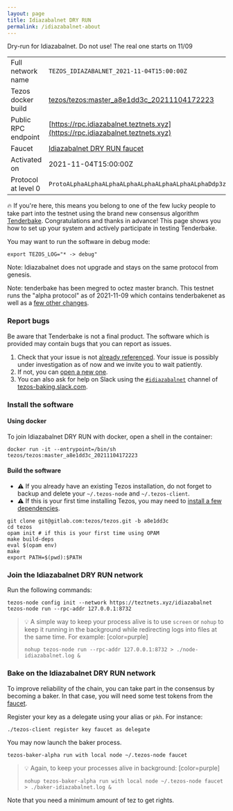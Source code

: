 ```yaml
---
layout: page
title: Idiazabalnet DRY RUN
permalink: /idiazabalnet-about
---
```


Dry-run for Idiazabalnet. Do not use! The real one starts on 11/09

| | |
|-------|---------------------|
| Full network name | `TEZOS_IDIAZABALNET_2021-11-04T15:00:00Z` |
| Tezos docker build | [tezos/tezos:master_a8e1dd3c_20211104172223](https://hub.docker.com/r/tezos/tezos/tags?page=1&ordering=last_updated&name=master_a8e1dd3c_20211104172223) |
| Public RPC endpoint | [https://rpc.idiazabalnet.teztnets.xyz](https://rpc.idiazabalnet.teztnets.xyz) |
| Faucet | [Idiazabalnet DRY RUN faucet](https://teztnets.xyz/idiazabalnet-faucet) |
| Activated on | 2021-11-04T15:00:00Z |
| Protocol at level 0 |  `ProtoALphaALphaALphaALphaALphaALphaALphaALphaDdp3zK` |


🔥 If you're here, this means you belong to one of the few lucky people to take part into the testnet using the brand new consensus algorithm [Tenderbake](https://blog.nomadic-labs.com/a-look-ahead-to-tenderbake.html). Congratulations and thanks in advance! This page shows you how to set up your system and actively participate in testing Tenderbake.

You may want to run the software in debug mode:

```
export TEZOS_LOG="* -> debug"
```

Note: Idiazabalnet does not upgrade and stays on the same protocol from genesis.

Note: tenderbake has been megred to octez master branch. This testnet runs the "alpha protocol" as of 2021-11-09 which contains tenderbakenet as well as a [few other changes](https://tezos.gitlab.io/protocols/alpha.html).

### Report bugs

Be aware that Tenderbake is not a final product. The software which is provided may contain bugs that you can report as issues.

1. Check that your issue is not [already referenced](https://gitlab.com/tezos/tezos/-/issues?scope=all&utf8=%E2%9C%93&state=opened&milestone_title=%5BConsensus%5D%20Tenderbake). Your issue is possibly under investigation as of now and we invite you to wait patiently.
2. If not, you can [open a new one](https://gitlab.com/tezos/tezos/-/issues/new?issue%5Bassignee_id%5D=&issue%5Bmilestone_id%5D=1980085).
3. You can also ask for help on Slack using the [`#idiazabalnet`](https://app.slack.com/client/TAHVDMZ44/C02LCFZLPAP) channel of [tezos-baking.slack.com](https://tezos-baking.slack.com).



### Install the software

#### Using docker

To join Idiazabalnet DRY RUN with docker, open a shell in the container:

```
docker run -it --entrypoint=/bin/sh tezos/tezos:master_a8e1dd3c_20211104172223
```

#### Build the software


- ⚠️  If you already have an existing Tezos installation, do not forget to backup and delete your `~/.tezos-node` and `~/.tezos-client`.
- ⚠️  If this is your first time installing Tezos, you may need to [install a few dependencies](https://tezos.gitlab.io/introduction/howtoget.html#setting-up-the-development-environment-from-scratch).

```
git clone git@gitlab.com:tezos/tezos.git -b a8e1dd3c
cd tezos
opam init # if this is your first time using OPAM
make build-deps
eval $(opam env)
make
export PATH=$(pwd):$PATH
```

### Join the Idiazabalnet DRY RUN network

Run the following commands:

```
tezos-node config init --network https://teztnets.xyz/idiazabalnet
tezos-node run --rpc-addr 127.0.0.1:8732
```

> 💡 A simple way to keep your process alive is to use `screen` or `nohup` to keep it running in the background while redirecting logs into files at the same time. For example:
>[color=purple]
> ```bash=13
> nohup tezos-node run --rpc-addr 127.0.0.1:8732 > ./node-idiazabalnet.log &
> ```


### Bake on the Idiazabalnet DRY RUN network

To improve reliability of the chain, you can take part in the consensus by becoming a baker. In that case, you will need some test tokens from the [faucet](https://teztnets.xyz/idiazabalnet-faucet).

Register your key as a delegate using your alias or `pkh`. For instance:
```bash=2
./tezos-client register key faucet as delegate
```

You may now launch the baker process.
```bash=3
tezos-baker-alpha run with local node ~/.tezos-node faucet
```

> 💡 Again, to keep your processes alive in background:
> [color=purple]
> ```bash=4
> nohup tezos-baker-alpha run with local node ~/.tezos-node faucet > ./baker-idiazabalnet.log &
> ```

Note that you need a minimum amount of tez to get rights.


